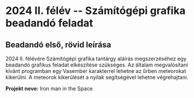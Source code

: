 # 2024 II. félév -- Számítógépi grafika beadandó feladat

## Beadandó első, rövid leírása

2024 II. félévére Számítógépi grafika tantárgy aláírás megszerzéséhez egy beadandó grafikus feladat elkészítése szükséges. Az általam megvalósítani kívánt programban egy Vasember karakterrel lehetne az űrben meteorokat kikerülni. A meteorok kikerülését a nyilak segítségével lehetne végrehajtani.

**Projekt neve:** Iron man in the Space
